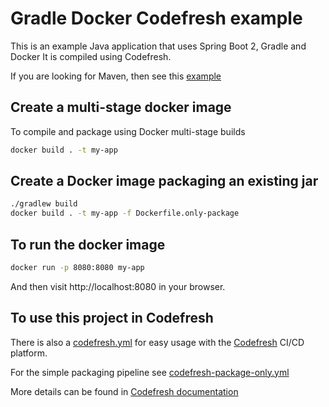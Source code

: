 # Gradle Docker Codefresh example

This is an example Java application that uses Spring Boot 2, Gradle and Docker
It is compiled using Codefresh.

If you are looking for Maven, then see this [example](https://github.com/codefresh-contrib/spring-boot-2-sample-app)

## Create a multi-stage docker image

To compile and package using Docker multi-stage builds

```bash
docker build . -t my-app
```

## Create a Docker image packaging an existing jar

```bash
./gradlew build
docker build . -t my-app -f Dockerfile.only-package
```

## To run the docker image

```bash
docker run -p 8080:8080 my-app
```

And then visit http://localhost:8080 in your browser.

## To use this project in Codefresh

There is also a [codefresh.yml](codefresh.yml) for easy usage with the [Codefresh](codefresh.io) CI/CD platform.

For the simple packaging pipeline see [codefresh-package-only.yml](codefresh-package-only.yml) 

More details can be found in [Codefresh documentation](https://codefresh.io/docs/docs/learn-by-example/java/gradle/)

